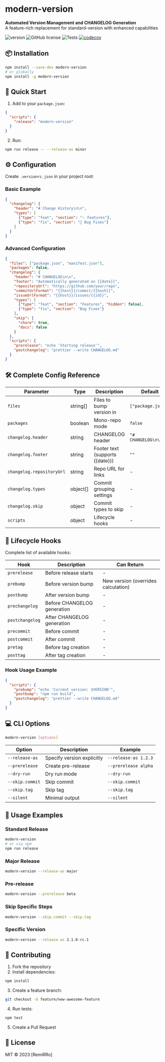 # modern-version

**Automated Version Management and CHANGELOG Generation**  
A feature-rich replacement for standard-version with enhanced capabilities

![version](https://img.shields.io/github/package-json/v/RemiRRo/modern-version)
![GitHub license](https://img.shields.io/github/license/RemiRRo/modern-version)
![Tests](https://github.com/RemiRRo/modern-version/actions/workflows/test.yaml/badge.svg)
[![codecov](https://codecov.io/gh/RemiRRo/modern-version/branch/main/graph/badge.svg)](https://codecov.io/gh/RemiRRo/modern-version)

## 📦 Installation

```bash
npm install --save-dev modern-version
# or globally
npm install -g modern-version
```

## 🚀 Quick Start

1. Add to your `package.json`:
```json
{
  "scripts": {
    "release": "modern-version"
  }
}
```

2. Run:
```bash
npm run release -- --release-as minor
```

## ⚙️ Configuration

Create `.versionrc.json` in your project root:

### Basic Example
```json
{
  "changelog": {
    "header": "# Change History\n\n",
    "types": [
      {"type": "feat", "section": "✨ Features"},
      {"type": "fix", "section": "🐞 Bug Fixes"}
    ]
  }
}
```

### Advanced Configuration
```json
{
  "files": ["package.json", "manifest.json"],
  "packages": false,
  "changelog": {
    "header": "# CHANGELOG\n\n",
    "footer": "Automatically generated on {{date}}",
    "repositoryUrl": "https://github.com/your/repo",
    "commitUrlFormat": "{{host}}/commit/{{hash}}",
    "issueUrlFormat": "{{host}}/issues/{{id}}",
    "types": [
      {"type": "feat", "section": "Features", "hidden": false},
      {"type": "fix", "section": "Bug Fixes"}
    ],
    "skip": {
      "chore": true,
      "docs": false
    }
  },
  "scripts": {
    "prerelease": "echo 'Starting release'",
    "postchangelog": "prettier --write CHANGELOG.md"
  }
}
```

## 🛠 Complete Config Reference

| Parameter | Type | Description | Default |
|-----------|------|-------------|---------|
| `files` | string[] | Files to bump version in | `["package.json"]` |
| `packages` | boolean | Mono-repo mode | `false` |
| `changelog.header` | string | CHANGELOG header | `"# CHANGELOG\n\n"` |
| `changelog.footer` | string | Footer text (supports {{date}}) | `""` |
| `changelog.repositoryUrl` | string | Repo URL for links | - |
| `changelog.types` | object[] | Commit grouping settings | - |
| `changelog.skip` | object | Commit types to skip | - |
| `scripts` | object | Lifecycle hooks | - |

## 🔄 Lifecycle Hooks

Complete list of available hooks:

| Hook | Description | Can Return |
|------|-------------|------------|
| `prerelease` | Before release starts | - |
| `prebump` | Before version bump | New version (overrides calculation) |
| `postbump` | After version bump | - |
| `prechangelog` | Before CHANGELOG generation | - |
| `postchangelog` | After CHANGELOG generation | - |
| `precommit` | Before commit | - |
| `postcommit` | After commit | - |
| `pretag` | Before tag creation | - |
| `posttag` | After tag creation | - |

### Hook Usage Example
```json
{
  "scripts": {
    "prebump": "echo 'Current version: $VERSION'",
    "postbump": "npm run build",
    "postchangelog": "prettier --write CHANGELOG.md"
  }
}
```

## 💻 CLI Options

```bash
modern-version [options]
```

| Option | Description | Example |
|--------|-------------|---------|
| `--release-as` | Specify version explicitly | `--release-as 1.2.3` |
| `--prerelease` | Create pre-release | `--prerelease alpha` |
| `--dry-run` | Dry run mode | `--dry-run` |
| `--skip.commit` | Skip commit | `--skip.commit` |
| `--skip.tag` | Skip tag | `--skip.tag` |
| `--silent` | Minimal output | `--silent` |

## 📌 Usage Examples

### Standard Release
```bash
modern-version
# or via npm
npm run release
```

### Major Release
```bash
modern-version --release-as major
```

### Pre-release
```bash
modern-version --prerelease beta
```

### Skip Specific Steps
```bash
modern-version --skip.commit --skip.tag
```

### Specific Version
```bash
modern-version --release-as 2.1.0-rc.1
```

## 🤝 Contributing

1. Fork the repository
2. Install dependencies:
```bash
npm install
```
3. Create a feature branch:
```bash
git checkout -b feature/new-awesome-feature
```
4. Run tests:
```bash
npm test
```
5. Create a Pull Request

## 📜 License

MIT © 2023 [RemiRRo]